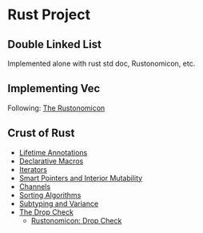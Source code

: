 # Rust Project

## Double Linked List

Implemented alone with rust std doc, Rustonomicon, etc.

## Implementing Vec

Following: [The Rustonomicon](https://doc.rust-lang.org/nomicon/vec/vec.html)

## Crust of Rust

- [Lifetime Annotations](https://youtu.be/rAl-9HwD858)
- [Declarative Macros](https://youtu.be/q6paRBbLgNw)
- [Iterators](https://youtu.be/yozQ9C69pNs)
- [Smart Pointers and Interior Mutability](https://youtu.be/8O0Nt9qY_vo)
- [Channels](https://youtu.be/b4mS5UPHh20)
- [Sorting Algorithms](https://youtu.be/h4RkCyJyXmM)
- [Subtyping and Variance](https://youtu.be/iVYWDIW71jk)
- [The Drop Check](https://youtu.be/TJOFSMpJdzg)
  - [Rustonomicon: Drop Check](https://doc.rust-lang.org/nomicon/dropck.html)

